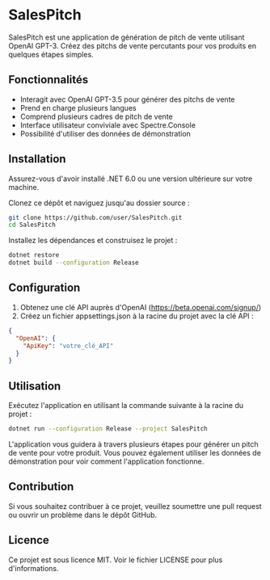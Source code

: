 # SalesPitch

SalesPitch est une application de génération de pitch de vente utilisant OpenAI GPT-3. Créez des pitchs de vente percutants pour vos produits en quelques étapes simples.

## Fonctionnalités

* Interagit avec OpenAI GPT-3.5 pour générer des pitchs de vente
* Prend en charge plusieurs langues
* Comprend plusieurs cadres de pitch de vente
* Interface utilisateur conviviale avec Spectre.Console
* Possibilité d'utiliser des données de démonstration

## Installation

Assurez-vous d'avoir installé .NET 6.0 ou une version ultérieure sur votre machine.

Clonez ce dépôt et naviguez jusqu'au dossier source :

```sh
git clone https://github.com/user/SalesPitch.git
cd SalesPitch
```

Installez les dépendances et construisez le projet :

```sh
dotnet restore
dotnet build --configuration Release
```

## Configuration

1. Obtenez une clé API auprès d'OpenAI (https://beta.openai.com/signup/)
2. Créez un fichier appsettings.json à la racine du projet avec la clé API :

```json
{
  "OpenAI": {
    "ApiKey": "votre_clé_API"
  }
}
```

## Utilisation

Exécutez l'application en utilisant la commande suivante à la racine du projet :

```sh
dotnet run --configuration Release --project SalesPitch
```

L'application vous guidera à travers plusieurs étapes pour générer un pitch de vente pour votre produit. Vous pouvez également utiliser les données de démonstration pour voir comment l'application fonctionne.

## Contribution

Si vous souhaitez contribuer à ce projet, veuillez soumettre une pull request ou ouvrir un problème dans le dépôt GitHub.

## Licence

Ce projet est sous licence MIT. Voir le fichier LICENSE pour plus d'informations.
